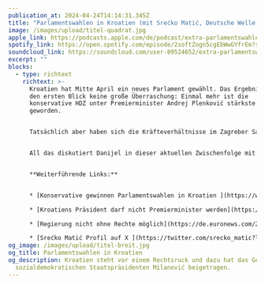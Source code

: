 ```yaml
---
publication_at: 2024-04-24T14:14:31.345Z
title: "Parlamentswahlen in Kroatien (mit Srećko Matić, Deutsche Welle) "
image: /images/upload/titel-quadrat.jpg
apple_link: https://podcasts.apple.com/de/podcast/extra-parlamentswahlen-in-kroatien-mit-sre%C4%87ko-mati%C4%87/id1170436903?i=1000653461197
spotify_link: https://open.spotify.com/episode/2softZogn5cgEbWwGYfrEm?si=0da2a98efe5d4fa0
soundcloud_link: https://soundcloud.com/user-89524652/extra-parlamentswahlen-in-kroatien-mit-srecko-matic
excerpt: ""
blocks:
  - type: richtext
    richtext: >-
      Kroatien hat Mitte April ein neues Parlament gewählt. Das Ergebnis ist auf
      den ersten Blick keine große Überraschung: Einmal mehr ist die
      konservative HDZ unter Premierminister Andrej Plenković stärkste Kraft
      geworden.


      Tatsächlich aber haben sich die Kräfteverhältnisse im Zagreber Sabor verschoben. Kroatien steht vor einem Rechtsruck...freundlich ausgedrückt. Und dazu hat auch das Gebaren von Staatspräsident Zoran Milanović beigetragen.


      All das diskutiert Danijel in dieser aktuellen Zwischenfolge mit Srećko Matić von der Deutschen Welle.


      **Weiterführende Links:**


      * [Konservative gewinnen Parlamentswahlen in Kroatien ](https://www.tagesschau.de/ausland/europa/kroatien-wahlen-104.html)(tagesschau) 

      * [Kroatiens Präsident darf nicht Premierminister werden](https://www.zdf.de/nachrichten/politik/ausland/kroatien-wahl-milanovic-verfassungsgericht-100.html) (zdf Heute) 

      * [Regierung nicht ohne Rechte möglich](https://de.euronews.com/2024/04/18/ministerprasident-gewinnt-wahl-in-kroatien-regierung-nicht-ohne-rechte-moglich) (euronews) 

      * [Srećko Matić Profil auf X ](https://twitter.com/srecko_matic?lang=de)
og_image: /images/upload/titel-breit.jpg
og_title: Parlamentswahlen in Kroatien
og_description: Kroatien steht vor einem Rechtsruck und dazu hat das Gebaren des
  sozialdemokratischen Staatspräsidenten Milanović beigetragen.
---
```

